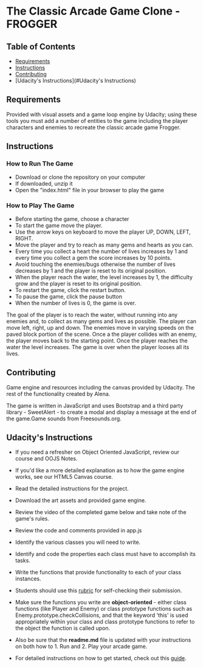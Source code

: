 The Classic Arcade Game Clone - FROGGER
===============================

## Table of Contents
* [Requirements](#requirements)
* [Instructions](#instructions)
* [Contributing](#contributing)
* [Udacity's Instructions](#Udacity's Instructions)

## Requirements
Provided with visual assets and a game loop engine by Udacity; using these tools you must add a number of entities to the game including the player characters and enemies to recreate the classic arcade game Frogger.

## Instructions

### How to Run The Game
* Download or clone the repository on your computer
* If downloaded, unzip it
* Open the "index.html" file in your browser to play the game

### How to Play The Game
* Before starting the game, choose a character
* To start the game move the player.
* Use the arrow keys on keyboard to move the player UP, DOWN, LEFT, RIGHT.
* Move the player and try to reach as many gems and hearts as you can.
* Every time you collect a heart the number of lives increases by 1 and every time you collect a gem the score increases by 10 points.
* Avoid touching the enemies/bugs otherwise the number of lives decreases by 1 and the player is reset to its original position.
* When the player reach the water, the level increases by 1, the difficulty grow and the player is reset to its original position.
* To restart the game, click the restart button.
* To pause the game, click the pause button
* When the number of lives is 0, the game is over.

The goal of the player is to reach the water, without running into any enemies and, to collect as many gems and lives as possible.  The player can move left, right, up and down. The enemies move in varying speeds on the paved block portion of the scene. Once a the player collides with an enemy, the player moves back to the starting point. Once the player reaches the water the level increases. The game is over when the player looses all its lives.

## Contributing
Game engine and resources including the canvas provided by Udacity.
The rest of the functionality created by Alena.

The game is written in JavaScript and uses Bootstrap and a third party library - SweetAlert - to create a modal and display a message at the end of the game.Game sounds from Freesounds.org.

## Udacity's Instructions
* If you need a refresher on Object Oriented JavaScript, review our course and OOJS Notes.
* If you'd like a more detailed explanation as to how the game engine works, see our HTML5 Canvas course.
* Read the detailed instructions for the project.
* Download the art assets and provided game engine.
* Review the video of the completed game below and take note of the game's rules.
* Review the code and comments provided in app.js
* Identify the various classes you will need to write.
* Identify and code the properties each class must have to accomplish its tasks.
* Write the functions that provide functionality to each of your class instances.
* Students should use this [rubric](https://review.udacity.com/#!/projects/2696458597/rubric) for self-checking their submission.
* Make sure the functions you write are **object-oriented** - either class functions (like Player and Enemy) or class prototype functions such as Enemy.prototype.checkCollisions, and that the keyword 'this' is used appropriately within your class and class prototype functions to refer to the object the function is called upon.
* Also be sure that the **readme.md** file is updated with your instructions on both how to 1. Run and 2. Play your arcade game.

* For detailed instructions on how to get started, check out this [guide](https://docs.google.com/document/d/1v01aScPjSWCCWQLIpFqvg3-vXLH2e8_SZQKC8jNO0Dc/pub?embedded=true).
